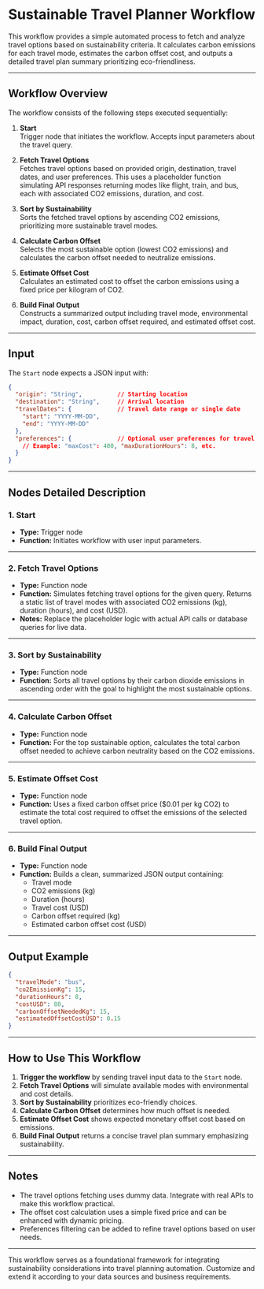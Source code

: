 # Sustainable Travel Planner Workflow

This workflow provides a simple automated process to fetch and analyze travel options based on sustainability criteria. It calculates carbon emissions for each travel mode, estimates the carbon offset cost, and outputs a detailed travel plan summary prioritizing eco-friendliness.

---

## Workflow Overview

The workflow consists of the following steps executed sequentially:

1. **Start**  
   Trigger node that initiates the workflow. Accepts input parameters about the travel query.

2. **Fetch Travel Options**  
   Fetches travel options based on provided origin, destination, travel dates, and user preferences. This uses a placeholder function simulating API responses returning modes like flight, train, and bus, each with associated CO2 emissions, duration, and cost.

3. **Sort by Sustainability**  
   Sorts the fetched travel options by ascending CO2 emissions, prioritizing more sustainable travel modes.

4. **Calculate Carbon Offset**  
   Selects the most sustainable option (lowest CO2 emissions) and calculates the carbon offset needed to neutralize emissions.

5. **Estimate Offset Cost**  
   Calculates an estimated cost to offset the carbon emissions using a fixed price per kilogram of CO2.

6. **Build Final Output**  
   Constructs a summarized output including travel mode, environmental impact, duration, cost, carbon offset required, and estimated offset cost.

---

## Input

The `Start` node expects a JSON input with:

```json
{
  "origin": "String",          // Starting location
  "destination": "String",     // Arrival location
  "travelDates": {             // Travel date range or single date
    "start": "YYYY-MM-DD",
    "end": "YYYY-MM-DD"
  },
  "preferences": {             // Optional user preferences for travel
    // Example: "maxCost": 400, "maxDurationHours": 8, etc.
  }
}
```

---

## Nodes Detailed Description

### 1. Start

- **Type:** Trigger node  
- **Function:** Initiates workflow with user input parameters.

---

### 2. Fetch Travel Options

- **Type:** Function node  
- **Function:** Simulates fetching travel options for the given query. Returns a static list of travel modes with associated CO2 emissions (kg), duration (hours), and cost (USD).  
- **Notes:** Replace the placeholder logic with actual API calls or database queries for live data.

---

### 3. Sort by Sustainability

- **Type:** Function node  
- **Function:** Sorts all travel options by their carbon dioxide emissions in ascending order with the goal to highlight the most sustainable options.

---

### 4. Calculate Carbon Offset

- **Type:** Function node  
- **Function:** For the top sustainable option, calculates the total carbon offset needed to achieve carbon neutrality based on the CO2 emissions.

---

### 5. Estimate Offset Cost

- **Type:** Function node  
- **Function:** Uses a fixed carbon offset price ($0.01 per kg CO2) to estimate the total cost required to offset the emissions of the selected travel option.

---

### 6. Build Final Output

- **Type:** Function node  
- **Function:** Builds a clean, summarized JSON output containing:  
  - Travel mode  
  - CO2 emissions (kg)  
  - Duration (hours)  
  - Travel cost (USD)  
  - Carbon offset required (kg)  
  - Estimated carbon offset cost (USD)  

---

## Output Example

```json
{
  "travelMode": "bus",
  "co2EmissionKg": 15,
  "durationHours": 8,
  "costUSD": 80,
  "carbonOffsetNeededKg": 15,
  "estimatedOffsetCostUSD": 0.15
}
```

---

## How to Use This Workflow

1. **Trigger the workflow** by sending travel input data to the `Start` node.
2. **Fetch Travel Options** will simulate available modes with environmental and cost details.
3. **Sort by Sustainability** prioritizes eco-friendly choices.
4. **Calculate Carbon Offset** determines how much offset is needed.
5. **Estimate Offset Cost** shows expected monetary offset cost based on emissions.
6. **Build Final Output** returns a concise travel plan summary emphasizing sustainability.

---

## Notes

- The travel options fetching uses dummy data. Integrate with real APIs to make this workflow practical.
- The offset cost calculation uses a simple fixed price and can be enhanced with dynamic pricing.
- Preferences filtering can be added to refine travel options based on user needs.

---

This workflow serves as a foundational framework for integrating sustainability considerations into travel planning automation. Customize and extend it according to your data sources and business requirements.